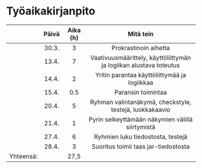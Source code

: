 # Työaikakirjanpito

|           | Päivä   | Aika (h) | Mitä tein             |
| :-------: | :-----: | :------: | :-------------------: | 
|           | 30.3.   | 3        | Prokrastinoin aihetta |
|           | 13.4.   | 7        | Vaativuusmäärittely, käyttöliittymän ja logiikan alustava toteutus |
|           | 14.4.   | 2        | Yritin parantaa käyttöliittymää ja logiikkaa   |
|           | 15.4.   | 0.5      | Paransin toimintaa    |
|           | 20.4.   | 5        | Ryhman valintanäkymä, checkstyle, testejä, luokkakaavio|
|           | 21.4.   | 1        | Pyrin selkeyttämään näkymien välillä siirtymistä|
|           | 27.4.   | 6        | Ryhmien luku tiedostosta, testejä|
|           | 28.4.   | 3        | Suoritus toimii taas jar-tiedostosta|
| Yhteensä: |         | 27,5     |                       |



